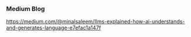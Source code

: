 ### Medium Blog

https://medium.com/@minalsaleem/llms-explained-how-ai-understands-and-generates-language-e7efac1a147f